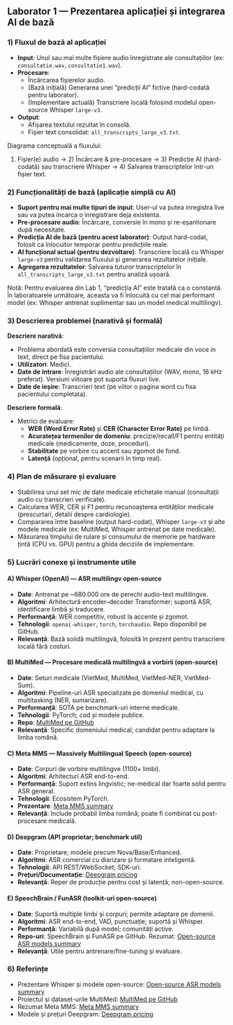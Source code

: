 ## Laborator 1 — Prezentarea aplicației și integrarea AI de bază

### 1) Fluxul de bază al aplicației
- **Input**: Unul sau mai multe fișiere audio înregistrate ale consultațiilor (ex: `consultatie.wav`, `consultatie1.wav`).
- **Procesare**:
  - Încărcarea fișierelor audio.
  - (Bază inițială) Generarea unei “predicții AI” fictive (hard-codată pentru laborator).
  - (Implementare actuală) Transcriere locală folosind modelul open-source Whisper `large-v3`.
- **Output**:
  - Afișarea textului rezultat în consolă.
  - Fișier text consolidat: `all_transcripts_large_v3.txt`.

Diagrama conceptuală a fluxului:
1) Fișier(e) audio → 2) Încărcare & pre-procesare → 3) Predicție AI (hard-codată) sau transcriere Whisper → 4) Salvarea transcriptelor într-un fișier text.


### 2) Funcționalități de bază (aplicație simplă cu AI)
- **Suport pentru mai multe tipuri de input**: User-ul va putea inregistra live sau va putea incarca o inregistrare deja existenta.
- **Pre-procesare audio**: Încărcare, conversie în mono și re-eșantionare după necesitate.
- **Predicția AI de bază (pentru acest laborator)**: Output hard-codat, folosit ca înlocuitor temporar pentru predicțiile reale.
- **AI funcțional actual (pentru dezvoltare)**: Transcriere locală cu Whisper `large-v3` pentru validarea fluxului și generarea rezultatelor inițiale.
- **Agregarea rezultatelor**: Salvarea tuturor transcriptelor în `all_transcripts_large_v3.txt` pentru analiză ușoară.

Notă: Pentru evaluarea din Lab 1, “predicția AI” este tratată ca o constantă. În laboratoarele următoare, aceasta va fi înlocuită cu cel mai performant model (ex: Whisper antrenat suplimentar sau un model medical multilingv).


### 3) Descrierea problemei (narativă și formală)
**Descriere narativă**:
- Problema abordată este conversia consultațiilor medicale din voce in text, direct pe fisa pacientului.
- **Utilizatori**: Medici.
- **Date de intrare**: Înregistrări audio ale consultațiilor (WAV, mono, 16 kHz preferat). Versiuni viitoare pot suporta fluxuri live.
- **Date de ieșire**: Transcrieri text (pe viitor o pagina word cu fisa pacientului completata).

**Descriere formală**:
- Metrici de evaluare:
  - **WER (Word Error Rate)** și **CER (Character Error Rate)** pe limbă.
  - **Acuratețea termenilor de domeniu**: precizie/recall/F1 pentru entități medicale (medicamente, doze, proceduri).
  - **Stabilitate** pe vorbire cu accent sau zgomot de fond.
  - **Latență** (opțional, pentru scenarii în timp real).


### 4) Plan de măsurare și evaluare
- Stabilirea unui set mic de date medicale etichetate manual (consultații audio cu transcrieri verificate).
- Calcularea WER, CER și F1 pentru recunoașterea entităților medicale (prescurtari, detalii despre cardiologie).
- Compararea între baseline (output hard-codat), Whisper `large-v3` și alte modele medicale (ex: MultiMed, Whisper antrenat pe date medicale).
- Măsurarea timpului de rulare și consumului de memorie pe hardware țintă (CPU vs. GPU) pentru a ghida deciziile de implementare.


### 5) Lucrări conexe și instrumente utile

#### A) Whisper (OpenAI) — ASR multilingv open-source
- **Date**: Antrenat pe ~680.000 ore de perechi audio-text multilingve.
- **Algoritmi**: Arhitectură encoder–decoder Transformer; suportă ASR, identificare limbă și traducere.
- **Performanță**: WER competitiv, robust la accente și zgomot.
- **Tehnologii**: `openai-whisper`, `torch`, `torchaudio`. Repo disponibil pe GitHub.
- **Relevanță**: Bază solidă multilingvă, folosită în prezent pentru transcriere locală fără costuri.

#### B) MultiMed — Procesare medicală multilingvă a vorbirii (open-source)
- **Date**: Seturi medicale (VietMed, MultiMed, VietMed-NER, VietMed-Sum).
- **Algoritmi**: Pipeline-uri ASR specializate pe domeniul medical, cu multitasking (NER, sumarizare).
- **Performanță**: SOTA pe benchmark-uri interne medicale.
- **Tehnologii**: PyTorch; cod și modele publice.
- **Repo**: [MultiMed pe GitHub](https://github.com/leduckhai/MultiMed)
- **Relevanță**: Specific domeniului medical; candidat pentru adaptare la limba română.

#### C) Meta MMS — Massively Multilingual Speech (open-source)
- **Date**: Corpuri de vorbire multilingve (1100+ limbi).
- **Algoritmi**: Arhitecturi ASR end-to-end.
- **Performanță**: Suport extins lingvistic; ne-medical dar foarte solid pentru ASR general.
- **Tehnologii**: Ecosistem PyTorch.
- **Prezentare**: [Meta MMS summary](https://www.infoq.com/news/2023/06/meta-mms-speech-ai/)
- **Relevanță**: Include probabil limba română; poate fi combinat cu post-procesare medicală.

#### D) Deepgram (API proprietar; benchmark util)
- **Date**: Proprietare; modele precum Nova/Base/Enhanced.
- **Algoritmi**: ASR comercial cu diarizare și formatare inteligentă.
- **Tehnologii**: API REST/WebSocket; SDK-uri.
- **Prețuri/Documentație**: [Deepgram pricing](https://deepgram.com/pricing)
- **Relevanță**: Reper de producție pentru cost și latență; non-open-source.

#### E) SpeechBrain / FunASR (toolkit-uri open-source)
- **Date**: Suportă multiple limbi și corpuri; permite adaptare pe domenii.
- **Algoritmi**: ASR end-to-end, VAD, punctuație; suportă și Whisper.
- **Performanță**: Variabilă după model; comunități active.
- **Repo-uri**: SpeechBrain și FunASR pe GitHub. Rezumat: [Open-source ASR models summary](https://www.gladia.io/blog/best-open-source-speech-to-text-models)
- **Relevanță**: Utile pentru antrenare/fine-tuning și evaluare.

### 6) Referințe
- Prezentare Whisper și modele open-source: [Open-source ASR models summary](https://www.gladia.io/blog/best-open-source-speech-to-text-models)
- Proiectul și dataset-urile MultiMed: [MultiMed pe GitHub](https://github.com/leduckhai/MultiMed)
- Rezumat Meta MMS: [Meta MMS summary](https://www.infoq.com/news/2023/06/meta-mms-speech-ai/)
- Modele și prețuri Deepgram: [Deepgram pricing](https://deepgram.com/pricing)
